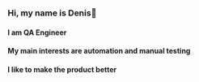 ### Hi, my name is Denis👋
#### I am QA Engineer
#### My main interests are automation and manual testing
#### I like to make the product better

